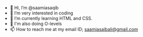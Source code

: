 - 👋 Hi, I’m @saamiasaqib
- 👀 I’m very interested in coding
- 🌱 I’m currently learning HTML and CSS.
- 🌱 I'm also doing O-levels
- 📫 How to reach me at my email ID; saamiasaibali@gmail.com

<!---
saamiasaqib/saamiasaqib is a ✨ special ✨ repository because its `README.md` (this file) appears on your GitHub profile.
You can click the Preview link to take a look at your changes.
--->
